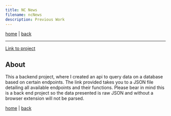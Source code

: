 ```yaml
---
title: NC News
filename: ncNews
description: Previous Work
---
```


[home](index) | [back](previousWork)

---

[Link to project](https://nc-news-geocunn.herokuapp.com/api)

## About

This a backend project, where I created an api to query data on a database based on certain endpoints. The link provided takes you to a JSON file detailing all available endpoints and their functions. Please bear in mind this is a back end project so the data presented is raw JSON and without a browser extension will not be parsed.

[home](index) | [back](previousWork)
